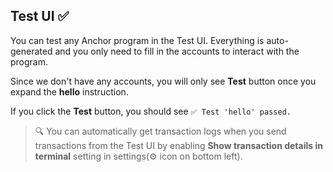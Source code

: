 ## Test UI ✅️

You can test any Anchor program in the Test UI. Everything is auto-generated and you only need to fill in the accounts to interact with the program.

Since we don't have any accounts, you will only see **Test** button once you expand the **hello** instruction.

If you click the **Test** button, you should see `✅ Test 'hello' passed.`

> 🔍️ You can automatically get transaction logs when you send transactions from the Test UI by enabling **Show transaction details in terminal** setting in settings(⚙️ icon on bottom left).
